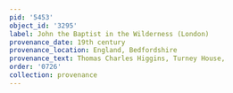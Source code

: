 ```yaml
---
pid: '5453'
object_id: '3295'
label: John the Baptist in the Wilderness (London)
provenance_date: 19th century
provenance_location: England, Bedfordshire
provenance_text: Thomas Charles Higgins, Turney House,
order: '0726'
collection: provenance
---
```

